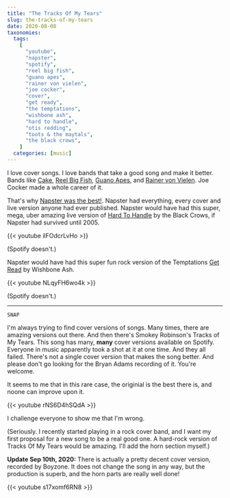 ```yaml
---
title: "The Tracks Of My Tears"
slug: the-tracks-of-my-tears
date: 2020-08-08
taxonomies:
  tags:
    [
      "youtube",
      "napster",
      "spotify",
      "reel big fish",
      "guano apes",
      "rainer von vielen",
      "joe cocker",
      "cover",
      "get ready",
      "the temptations",
      "wishbone ash",
      "hard to handle",
      "otis redding",
      "toots & the maytals",
      "the black crows",
    ]
  categories: [music]
---
```


I love cover songs. I love bands that take a good song and make it better. Bands like [Cake](https://www.youtube.com/watch?v=f9rCUQjmkxU), [Reel Big Fish](https://www.youtube.com/watch?v=QHpU0ZfXZ_g), [Guano Apes](https://www.youtube.com/watch?v=Q9jJufz9RNE), and [Rainer von Vielen](https://www.youtube.com/watch?v=oYFe76uvmms). Joe Cocker made a whole career of it.

That's why [Napster was the best!](/blog/hard-to-handle). Napster had everything, every cover and live version anyone had ever published. Napster would have had this super, mega, uber amazing live version of [Hard To Handle](/blog/hard-to-handle) by the Black Crows, if Napster had survived until 2005.

{{< youtube ilFOdcrLvHo >}}

(Spotify doesn't.)

Napster would have had this super fun rock version of the Temptations [Get Read](https://www.youtube-nocookie.com/watch?v=PV97roslmt0) by Wishbone Ash.

{{< youtube NLqyFH6wo4k >}}

(Spotify doesn't.)

---

<code>SNAP</code>

I'm always trying to find cover versions of songs. Many times, there are amazing versions out there. And then there's Smokey Robinson's Tracks of My Tears. This song has many, **many** cover versions available on Spotify. Everyone in music apparently took a shot at it at one time. And they all failed. There's not a single cover version that makes the song better. And please don't go looking for the Bryan Adams recording of it. You're welcome.

It seems to me that in this rare case, the originial is the best there is, and noone can improve upon it.

{{< youtube rNS6D4hSQdA >}}

I challenge everyone to show me that I'm wrong.

(Seriously. I recently started playing in a rock cover band, and I want my first proposal for a new song to be a real good one. A hard-rock version of Tracks Of My Tears would be amazing. I'll add the horn section myself.)

**Update Sep 10th, 2020:** There is actually a pretty decent cover version, recorded by Boyzone. It does not change the song in any way, but the production is superb, and the horn parts are really well done!

{{< youtube s17xomf6RN8 >}}
